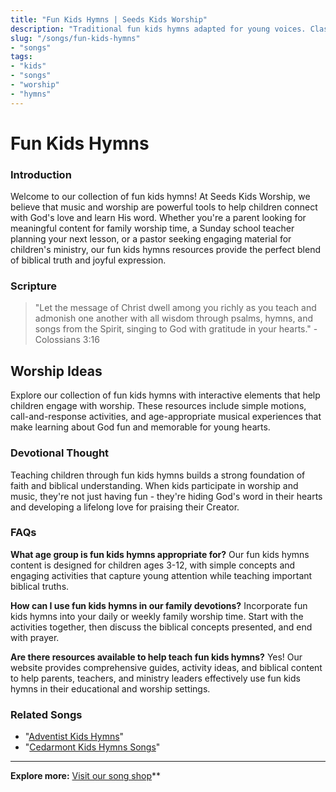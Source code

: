 ```yaml
---
title: "Fun Kids Hymns | Seeds Kids Worship"
description: "Traditional fun kids hymns adapted for young voices. Classic Christian music introducing children to timeless worship."
slug: "/songs/fun-kids-hymns"
- "songs"
tags:
- "kids"
- "songs"
- "worship"
- "hymns"
---
```


# Fun Kids Hymns

### Introduction

Welcome to our collection of fun kids hymns! At Seeds Kids Worship, we believe that music and worship are powerful tools to help children connect with God's love and learn His word. Whether you're a parent looking for meaningful content for family worship time, a Sunday school teacher planning your next lesson, or a pastor seeking engaging material for children's ministry, our fun kids hymns resources provide the perfect blend of biblical truth and joyful expression.

### Scripture

> "Let the message of Christ dwell among you richly as you teach and admonish one another with all wisdom through psalms, hymns, and songs from the Spirit, singing to God with gratitude in your hearts." - Colossians 3:16

## Worship Ideas

Explore our collection of fun kids hymns with interactive elements that help children engage with worship. These resources include simple motions, call-and-response activities, and age-appropriate musical experiences that make learning about God fun and memorable for young hearts.

### Devotional Thought

Teaching children through fun kids hymns builds a strong foundation of faith and biblical understanding. When kids participate in worship and music, they're not just having fun - they're hiding God's word in their hearts and developing a lifelong love for praising their Creator.

### FAQs

**What age group is fun kids hymns appropriate for?**
Our fun kids hymns content is designed for children ages 3-12, with simple concepts and engaging activities that capture young attention while teaching important biblical truths.

**How can I use fun kids hymns in our family devotions?**
Incorporate fun kids hymns into your daily or weekly family worship time. Start with the activities together, then discuss the biblical concepts presented, and end with prayer.

**Are there resources available to help teach fun kids hymns?**
Yes! Our website provides comprehensive guides, activity ideas, and biblical content to help parents, teachers, and ministry leaders effectively use fun kids hymns in their educational and worship settings.

### Related Songs

- "[Adventist Kids Hymns](/songs/adventist-kids-hymns/)"
- "[Cedarmont Kids Hymns Songs](/songs/cedarmont-kids-hymns-songs/)"

---

**Explore more:** [Visit our song shop](https://seedskidsworship.com/shop)**

<!-- Schema Markup -->
<script type="application/ld+json">
{
  "@context": "https://schema.org",
  "@type": "MusicRecording",
  "name": "Fun Kids Hymns",
  "byArtist": {
    "@type": "MusicGroup",
    "name": "Seeds Kids Worship"
  },
  "isFamilyFriendly": true,
  "url": "https://seedskidsworship.com/songs/fun-kids-hymns/"
}
</script>